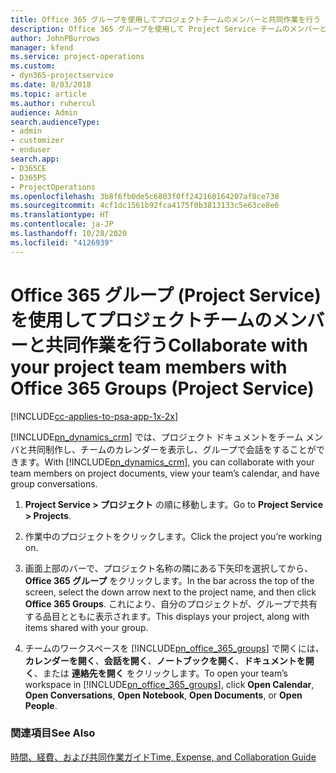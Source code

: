 ```yaml
---
title: Office 365 グループを使用してプロジェクトチームのメンバーと共同作業を行う
description: Office 365 グループを使用して Project Service チームのメンバーと共同作業する方法
author: JohnPBurrows
manager: kfend
ms.service: project-operations
ms.custom:
- dyn365-projectservice
ms.date: 8/03/2018
ms.topic: article
ms.author: ruhercul
audience: Admin
search.audienceType:
- admin
- customizer
- enduser
search.app:
- D365CE
- D365PS
- ProjectOperations
ms.openlocfilehash: 3b8f6fb0de5c6803f0ff242160164207af8ce738
ms.sourcegitcommit: 4cf1dc1561b92fca4175f0b3813133c5e63ce8e6
ms.translationtype: HT
ms.contentlocale: ja-JP
ms.lasthandoff: 10/28/2020
ms.locfileid: "4126939"
---
```

# <a name="collaborate-with-your-project-team-members-with-office-365-groups-project-service"></a><span data-ttu-id="f0081-103">Office 365 グループ (Project Service) を使用してプロジェクトチームのメンバーと共同作業を行う</span><span class="sxs-lookup"><span data-stu-id="f0081-103">Collaborate with your project team members with Office 365 Groups (Project Service)</span></span>

[!INCLUDE[cc-applies-to-psa-app-1x-2x](../includes/cc-applies-to-psa-app-1x-2x.md)]

<span data-ttu-id="f0081-104">[!INCLUDE[pn_dynamics_crm](../includes/pn-dynamics-crm.md)] では、プロジェクト ドキュメントをチーム メンバと共同制作し、チームのカレンダーを表示し、グループで会話をすることができます。</span><span class="sxs-lookup"><span data-stu-id="f0081-104">With [!INCLUDE[pn_dynamics_crm](../includes/pn-dynamics-crm.md)], you can collaborate with your team members on project documents, view your team’s calendar, and have group conversations.</span></span>  
  
1. <span data-ttu-id="f0081-105">**Project Service > プロジェクト** の順に移動します。</span><span class="sxs-lookup"><span data-stu-id="f0081-105">Go to **Project Service > Projects**.</span></span>  
  
2. <span data-ttu-id="f0081-106">作業中のプロジェクトをクリックします。</span><span class="sxs-lookup"><span data-stu-id="f0081-106">Click the project you’re working on.</span></span>  
  
3. <span data-ttu-id="f0081-107">画面上部のバーで、プロジェクト名称の隣にある下矢印を選択してから、 **Office 365 グループ** をクリックします。</span><span class="sxs-lookup"><span data-stu-id="f0081-107">In the bar across the top of the screen, select the down arrow next to the project name, and then click **Office 365 Groups**.</span></span> <span data-ttu-id="f0081-108">これにより、自分のプロジェクトが、グループで共有する品目とともに表示されます。</span><span class="sxs-lookup"><span data-stu-id="f0081-108">This displays your project, along with items shared with your group.</span></span>  
  
4. <span data-ttu-id="f0081-109">チームのワークスペースを [!INCLUDE[pn_office_365_groups](../includes/pn-office-365-groups.md)] で開くには、**カレンダーを開く**、**会話を開く**、**ノートブックを開く**、**ドキュメントを開く**、または **連絡先を開く** をクリックします。</span><span class="sxs-lookup"><span data-stu-id="f0081-109">To open your team’s workspace in [!INCLUDE[pn_office_365_groups](../includes/pn-office-365-groups.md)], click **Open Calendar**, **Open Conversations**, **Open Notebook**, **Open Documents**, or **Open People**.</span></span>  
  
### <a name="see-also"></a><span data-ttu-id="f0081-110">関連項目</span><span class="sxs-lookup"><span data-stu-id="f0081-110">See Also</span></span>  
 [<span data-ttu-id="f0081-111">時間、経費、および共同作業ガイド</span><span class="sxs-lookup"><span data-stu-id="f0081-111">Time, Expense, and Collaboration Guide</span></span>](../psa/time-expense-collaboration-guide.md)
